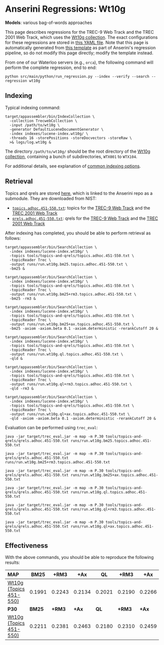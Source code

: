 # Anserini Regressions: Wt10g

**Models**: various bag-of-words approaches

This page describes regressions for the TREC-9 Web Track and the TREC 2001 Web Track, which uses the [Wt10g collection](http://ir.dcs.gla.ac.uk/test_collections/wt10g.html).
The exact configurations for these regressions are stored in [this YAML file](../../src/main/resources/regression/wt10g.yaml).
Note that this page is automatically generated from [this template](../../src/main/resources/docgen/templates/wt10g.template) as part of Anserini's regression pipeline, so do not modify this page directly; modify the template instead.

From one of our Waterloo servers (e.g., `orca`), the following command will perform the complete regression, end to end:

```
python src/main/python/run_regression.py --index --verify --search --regression wt10g
```

## Indexing

Typical indexing command:

```
target/appassembler/bin/IndexCollection \
  -collection TrecwebCollection \
  -input /path/to/wt10g \
  -generator DefaultLuceneDocumentGenerator \
  -index indexes/lucene-index.wt10g/ \
  -threads 16 -storePositions -storeDocvectors -storeRaw \
  >& logs/log.wt10g &
```

The directory `/path/to/wt10g/` should be the root directory of the [Wt10g collection](http://ir.dcs.gla.ac.uk/test_collections/wt10g.html), containing a bunch of subdirectories, `WTX001` to `WTX104`.

For additional details, see explanation of [common indexing options](../../docs/common-indexing-options.md).

## Retrieval

Topics and qrels are stored [here](https://github.com/castorini/anserini-tools/tree/master/topics-and-qrels), which is linked to the Anserini repo as a submodule.
They are downloaded from NIST:

+ [`topics.adhoc.451-550.txt`](https://github.com/castorini/anserini-tools/tree/master/topics-and-qrels/topics.adhoc.451-550.txt): topics for the [TREC-9 Web Track](http://trec.nist.gov/data/topics_eng/topics.451-500.gz) and the [TREC 2001 Web Track](http://trec.nist.gov/data/topics_eng/topics.501-550.txt)
+ [`qrels.adhoc.451-550.txt`](https://github.com/castorini/anserini-tools/tree/master/topics-and-qrels/qrels.adhoc.451-550.txt): qrels for the [TREC-9 Web Track](http://trec.nist.gov/data/qrels_eng/qrels.trec9.main_web.gz) and the [TREC 2001 Web Track](http://trec.nist.gov/data/qrels_eng/adhoc_qrels.txt)

After indexing has completed, you should be able to perform retrieval as follows:

```
target/appassembler/bin/SearchCollection \
  -index indexes/lucene-index.wt10g/ \
  -topics tools/topics-and-qrels/topics.adhoc.451-550.txt \
  -topicReader Trec \
  -output runs/run.wt10g.bm25.topics.adhoc.451-550.txt \
  -bm25 &

target/appassembler/bin/SearchCollection \
  -index indexes/lucene-index.wt10g/ \
  -topics tools/topics-and-qrels/topics.adhoc.451-550.txt \
  -topicReader Trec \
  -output runs/run.wt10g.bm25+rm3.topics.adhoc.451-550.txt \
  -bm25 -rm3 &

target/appassembler/bin/SearchCollection \
  -index indexes/lucene-index.wt10g/ \
  -topics tools/topics-and-qrels/topics.adhoc.451-550.txt \
  -topicReader Trec \
  -output runs/run.wt10g.bm25+ax.topics.adhoc.451-550.txt \
  -bm25 -axiom -axiom.beta 0.1 -axiom.deterministic -rerankCutoff 20 &

target/appassembler/bin/SearchCollection \
  -index indexes/lucene-index.wt10g/ \
  -topics tools/topics-and-qrels/topics.adhoc.451-550.txt \
  -topicReader Trec \
  -output runs/run.wt10g.ql.topics.adhoc.451-550.txt \
  -qld &

target/appassembler/bin/SearchCollection \
  -index indexes/lucene-index.wt10g/ \
  -topics tools/topics-and-qrels/topics.adhoc.451-550.txt \
  -topicReader Trec \
  -output runs/run.wt10g.ql+rm3.topics.adhoc.451-550.txt \
  -qld -rm3 &

target/appassembler/bin/SearchCollection \
  -index indexes/lucene-index.wt10g/ \
  -topics tools/topics-and-qrels/topics.adhoc.451-550.txt \
  -topicReader Trec \
  -output runs/run.wt10g.ql+ax.topics.adhoc.451-550.txt \
  -qld -axiom -axiom.beta 0.1 -axiom.deterministic -rerankCutoff 20 &
```

Evaluation can be performed using `trec_eval`:

```
java -jar target/trec_eval.jar -m map -m P.30 tools/topics-and-qrels/qrels.adhoc.451-550.txt runs/run.wt10g.bm25.topics.adhoc.451-550.txt

java -jar target/trec_eval.jar -m map -m P.30 tools/topics-and-qrels/qrels.adhoc.451-550.txt runs/run.wt10g.bm25+rm3.topics.adhoc.451-550.txt

java -jar target/trec_eval.jar -m map -m P.30 tools/topics-and-qrels/qrels.adhoc.451-550.txt runs/run.wt10g.bm25+ax.topics.adhoc.451-550.txt

java -jar target/trec_eval.jar -m map -m P.30 tools/topics-and-qrels/qrels.adhoc.451-550.txt runs/run.wt10g.ql.topics.adhoc.451-550.txt

java -jar target/trec_eval.jar -m map -m P.30 tools/topics-and-qrels/qrels.adhoc.451-550.txt runs/run.wt10g.ql+rm3.topics.adhoc.451-550.txt

java -jar target/trec_eval.jar -m map -m P.30 tools/topics-and-qrels/qrels.adhoc.451-550.txt runs/run.wt10g.ql+ax.topics.adhoc.451-550.txt
```

## Effectiveness

With the above commands, you should be able to reproduce the following results:

| **MAP**                                                                                                      | **BM25**  | **+RM3**  | **+Ax**   | **QL**    | **+RM3**  | **+Ax**   |
|:-------------------------------------------------------------------------------------------------------------|-----------|-----------|-----------|-----------|-----------|-----------|
| [Wt10g (Topics 451-550)](https://github.com/castorini/anserini-tools/tree/master/topics-and-qrels/topics.adhoc.451-550.txt)| 0.1991    | 0.2243    | 0.2134    | 0.2021    | 0.2190    | 0.2266    |
| **P30**                                                                                                      | **BM25**  | **+RM3**  | **+Ax**   | **QL**    | **+RM3**  | **+Ax**   |
| [Wt10g (Topics 451-550)](https://github.com/castorini/anserini-tools/tree/master/topics-and-qrels/topics.adhoc.451-550.txt)| 0.2211    | 0.2381    | 0.2463    | 0.2180    | 0.2310    | 0.2459    |
